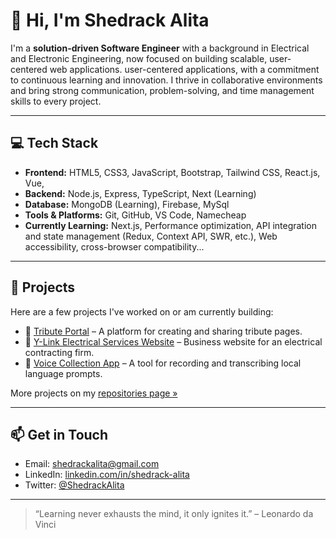 # 👋 Hi, I'm Shedrack Alita

I'm a **solution-driven Software Engineer** with a background in Electrical and Electronic Engineering, now focused on building scalable, user-centered web applications. user-centered applications, with a commitment to continuous learning and innovation. I thrive in collaborative environments and bring strong communication, problem-solving, and time management skills to every project.

---

## 💻 Tech Stack

- **Frontend:** HTML5, CSS3, JavaScript, Bootstrap, Tailwind CSS, React.js, Vue, 
- **Backend:** Node.js, Express, TypeScript, Next (Learning)
- **Database:** MongoDB (Learning), Firebase, MySql
- **Tools & Platforms:** Git, GitHub, VS Code, Namecheap
- **Currently Learning:** Next.js, Performance optimization, API integration and state management (Redux, Context API, SWR, etc.), Web accessibility, cross-browser compatibility...

---

## 🚀 Projects

Here are a few projects I've worked on or am currently building:

- 🔗 [Tribute Portal](https://github.com/shedrack-alita/tribute-portal) – A platform for creating and sharing tribute pages.
- 🔗 [Y-Link Electrical Services Website](https://github.com/shedrack-alita/y-link) – Business website for an electrical contracting firm.
- 🔗 [Voice Collection App](https://github.com/shedrack-alita/voice-collection) – A tool for recording and transcribing local language prompts.

More projects on my [repositories page »](https://github.com/shedrack-alita?tab=repositories)

---

## 📫 Get in Touch

- Email: [shedrackalita@gmail.com](mailto:shedrackalita@gmail.com)
- LinkedIn: [linkedin.com/in/shedrack-alita](https://linkedin.com/in/shedrack-alita)
- Twitter: [@ShedrackAlita](https://twitter.com/ShedrackAlita)

---

> “Learning never exhausts the mind, it only ignites it.” – Leonardo da Vinci
